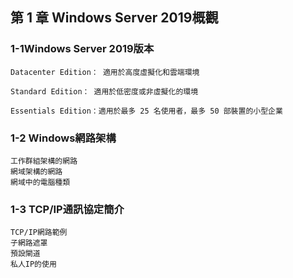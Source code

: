 ## 第 1 章 Windows Server 2019概觀

  ### 1-1Windows Server 2019版本
  ```
  Datacenter Edition： 適用於高度虛擬化和雲端環境​

  Standard Edition： 適用於低密度或非虛擬化的環境​

  Essentials Edition：適用於最多 25 名使用者，最多 50 部裝置的小型企業​
  ```
  ### 1-2 Windows網路架構
  ```
  工作群組架構的網路
  網域架構的網路
  網域中的電腦種類
  ```
  ### 1-3  TCP/IP通訊協定簡介
  ```
  TCP/IP網路範例
  子網路遮罩
  預設閘道
  私人IP的使用
  ```
